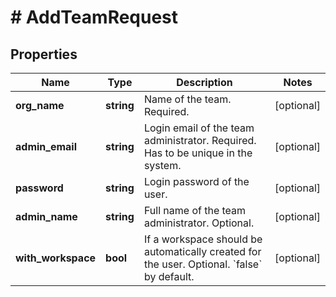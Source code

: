 # # AddTeamRequest

## Properties

Name | Type | Description | Notes
------------ | ------------- | ------------- | -------------
**org_name** | **string** | Name of the team. Required. | [optional]
**admin_email** | **string** | Login email of the team administrator. Required. Has to be unique in the system. | [optional]
**password** | **string** | Login password of the user. | [optional]
**admin_name** | **string** | Full name of the team administrator. Optional. | [optional]
**with_workspace** | **bool** | If a workspace should be automatically created for the user. Optional. &#x60;false&#x60; by default. | [optional]

